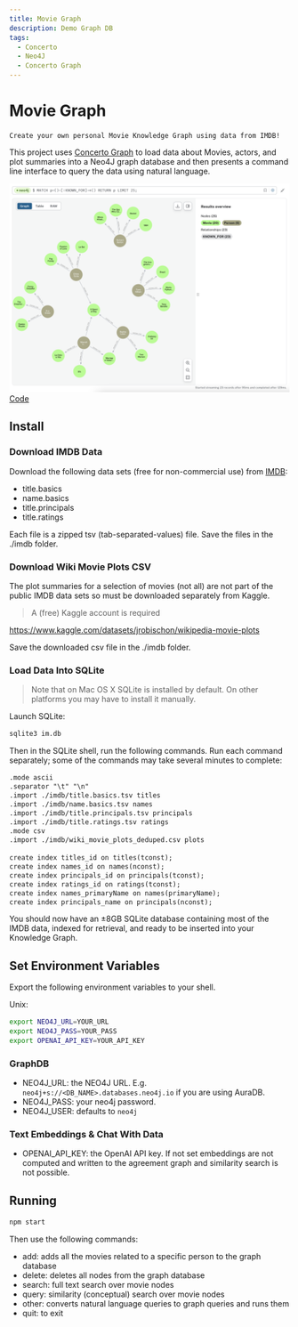 ```yaml
---
title: Movie Graph
description: Demo Graph DB
tags:
  - Concerto
  - Neo4J
  - Concerto Graph
---
```


# Movie Graph

    Create your own personal Movie Knowledge Graph using data from IMDB!

This project uses [Concerto Graph](https://github.com/accordproject/lab-concerto-graph) to load
data about Movies, actors, and plot summaries into a Neo4J graph database and then presents a
command line interface to query the data using natural language.

![demo](demo.png)
[Code](src/index.ts)

## Install

### Download IMDB Data

Download the following data sets (free for non-commercial use) from [IMDB](https://developer.imdb.com/non-commercial-datasets/):
- title.basics
- name.basics
- title.principals
- title.ratings

Each file is a zipped tsv (tab-separated-values) file. Save the files in the ./imdb folder.

### Download Wiki Movie Plots CSV

The plot summaries for a selection of movies (not all) are not part of the public IMDB data sets so must be downloaded separately from Kaggle.

> A (free) Kaggle account is required

https://www.kaggle.com/datasets/jrobischon/wikipedia-movie-plots

Save the downloaded csv file in the ./imdb folder.

### Load Data Into SQLite

> Note that on Mac OS X SQLite is installed by default. On other platforms you may have to install it manually.

Launch SQLite:

```bash
sqlite3 im.db
```

Then in the SQLite shell, run the following commands. Run each command separately; some of the commands may take several minutes to complete:

```
.mode ascii
.separator "\t" "\n"
.import ./imdb/title.basics.tsv titles
.import ./imdb/name.basics.tsv names
.import ./imdb/title.principals.tsv principals
.import ./imdb/title.ratings.tsv ratings
.mode csv
.import ./imdb/wiki_movie_plots_deduped.csv plots

create index titles_id on titles(tconst);
create index names_id on names(nconst);
create index principals_id on principals(tconst);
create index ratings_id on ratings(tconst);
create index names_primaryName on names(primaryName);
create index principals_name on principals(nconst);
```

You should now have an ±8GB SQLite database containing most of the IMDB data, indexed for retrieval,
and ready to be inserted into your Knowledge Graph.

## Set Environment Variables

Export the following environment variables to your shell. 

Unix:

```bash
export NEO4J_URL=YOUR_URL
export NEO4J_PASS=YOUR_PASS
export OPENAI_API_KEY=YOUR_API_KEY
```

### GraphDB

- NEO4J_URL: the NEO4J URL. E.g. `neo4j+s://<DB_NAME>.databases.neo4j.io` if you are using AuraDB.
- NEO4J_PASS: your neo4j password.
- NEO4J_USER: <optional> defaults to `neo4j`

### Text Embeddings & Chat With Data
- OPENAI_API_KEY: <optional> the OpenAI API key. If not set embeddings are not computed and written to the agreement graph and similarity search is not possible.

## Running

```bash
npm start
```

Then use the following commands:
- add: adds all the movies related to a specific person to the graph database
- delete: deletes all nodes from the graph database
- search: full text search over movie nodes
- query: similarity (conceptual) search over movie nodes
- other: converts natural language queries to graph queries and runs them
- quit: to exit